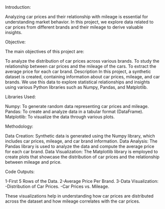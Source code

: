 Introduction:

Analyzing car prices and their relationship with mileage is essential for understanding market behavior. In this project, we explore data related to car prices from different brands and their mileage to derive valuable insights.

Objective:

The main objectives of this project are:

To analyze the distribution of car prices across various brands.
To study the relationship between car prices and the mileage of the cars.
To extract the average price for each car brand.
Description
In this project, a synthetic dataset is created, containing information about car prices, mileage, and car brands. We use this data to explore statistical relationships and insights using various Python libraries such as Numpy, Pandas, and Matplotlib.

Libraries Used:

Numpy: To generate random data representing car prices and mileage.
Pandas: To create and analyze data in a tabular format (DataFrame).
Matplotlib: To visualize the data through various plots.

Methodology:

Data Creation: Synthetic data is generated using the Numpy library, which includes car prices, mileage, and car brand information.
Data Analysis: The Pandas library is used to analyze the data and compute the average price for each car brand.
Data Visualization: The Matplotlib library is employed to create plots that showcase the distribution of car prices and the relationship between mileage and price.


Code Outputs:

1-First 5 Rows of the Data.
2-Average Price Per Brand.
3-Data Visualization:
-Distribution of Car Prices.
-Car Prices vs. Mileage.


These visualizations help in understanding how car prices are distributed across the dataset and how mileage correlates with the car prices.
